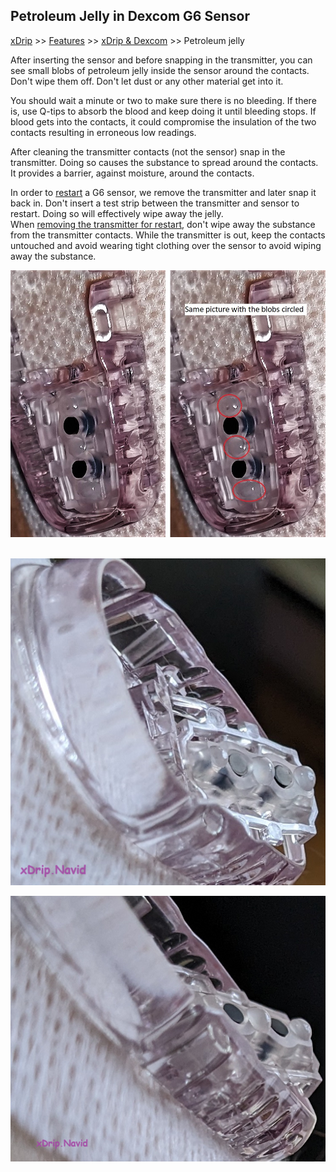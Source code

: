 ## Petroleum Jelly in Dexcom G6 Sensor
[xDrip](../README.md) >> [Features](./Features_page.md) >> [xDrip & Dexcom](./Dexcom_page.md) >> Petroleum jelly  
  
After inserting the sensor and before snapping in the transmitter, you can see small blobs of petroleum jelly inside the sensor around the contacts.  
Don't wipe them off. Don't let dust or any other material get into it.  

You should wait a minute or two to make sure there is no bleeding. If there is, use Q-tips to absorb the blood and keep doing it until bleeding stops. If blood gets into the contacts, it could compromise the insulation of the two contacts resulting in erroneous low readings.  

After cleaning the transmitter contacts (not the sensor) snap in the transmitter. Doing so causes the substance to spread around the contacts. It provides a barrier, against moisture, around the contacts.  

In order to [restart](./Restart-G6-sensor.md) a G6 sensor, we remove the transmitter and later snap it back in. Don't insert a test strip between the transmitter and sensor to restart.  Doing so will effectively wipe away the jelly.  
When [removing the transmitter for restart](./Remove-transmitter.md), don't wipe away the substance from the transmitter contacts. While the transmitter is out, keep the contacts untouched and avoid wearing tight clothing over the sensor to avoid wiping away the substance.  

![](./images/PetroleumJelly.png)  
<br/>  

![](./images/PetroleumJelly2.png)  

![](./images/PetroleumJelly3.png)  
  
